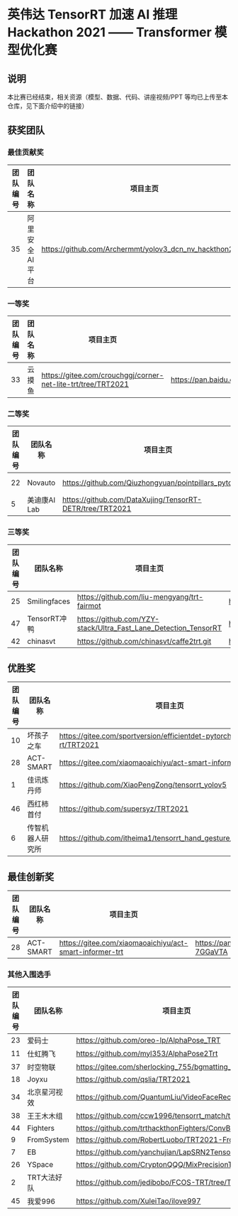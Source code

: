 # 英伟达 TensorRT 加速 AI 推理 Hackathon 2021 —— Transformer 模型优化赛

## 说明

本比赛已经结束，相关资源（模型、数据、代码、讲座视频/PPT 等均已上传至本仓库，见下面介绍中的链接）

## 获奖团队

### 最佳贡献奖

|团队编号|团队名称|项目主页|百度网盘|提取码|
|-|-|-|-|-|
|35|阿里安全AI平台|https://github.com/Archermmt/yolov3_dcn_nv_hackthon2021|https://pan.baidu.com/s/14gyrKVsCcIRiHDBlWsPyXg|8jlb|

### 一等奖
|团队编号|团队名称|项目主页|百度网盘|提取码|
|-|-|-|-|-|
|33|云摸鱼|https://gitee.com/crouchggj/corner-net-lite-trt/tree/TRT2021|https://pan.baidu.com/s/1XZ7LuF8Gvv3zOIGnn9H9Bg|gzmu|

### 二等奖

|团队编号|团队名称|项目主页|百度网盘|提取码|
|-|-|-|-|-|
|22|Novauto|https://github.com/Qiuzhongyuan/pointpillars_pytorch_trt|https://pan.baidu.com/s/1V9-BPNp4CxNIOpoxEhkiFw|t1zp|
|5|美迪康AI Lab|https://github.com/DataXujing/TensorRT-DETR/tree/TRT2021|https://pan.baidu.com/s/1JlYyJVTt6EJUIN1_UbhQDw|dlm5|

### 三等奖

|团队编号|团队名称|项目主页|百度网盘|提取码|
|-|-|-|-|-|
|25|Smilingfaces|https://github.com/liu-mengyang/trt-fairmot|https://pan.baidu.com/s/1cNBC9ZGMaeFWqwVsnC4Akw|1u0n|
|47|TensorRT冲鸭|https://github.com/YZY-stack/Ultra_Fast_Lane_Detection_TensorRT|https://pan.baidu.com/s/1UI7zD3NMYo2icaRUvSTpBg|37ty|
|42|chinasvt|https://github.com/chinasvt/caffe2trt.git|https://pan.baidu.com/s/1Ceyp1PlpLJ-5BezQGkgR-A|80em|

## 优胜奖

|团队编号|团队名称|项目主页|百度网盘|提取码|
|-|-|-|-|-|
|10|坏孩子之车|https://gitee.com/sportversion/efficientdet-pytorch2t-tensor-rt/TRT2021|https://pan.baidu.com/s/15cS6Dn6L1psWJKK3TmcPjw|yyfx|
|28|ACT-SMART|https://gitee.com/xiaomaoaichiyu/act-smart-informer-trt|https://pan.baidu.com/s/1DMuz1LxEzyTwcV-7GGaVTA|q86a|
|1|佳讯炼丹师|https://github.com/XiaoPengZong/tensorrt_yolov5|https://pan.baidu.com/s/1-m8EZrqn8OzdwJiVfsbiKw|ok9y|
|46|西红柿首付|https://github.com/supersyz/TRT2021|https://pan.baidu.com/s/1ZHpRzi60tK0YEnURbQB-_Q|s3nd|
|6|传智机器人研究所|https://github.com/itheima1/tensorrt_hand_gesture/tree/TRT2021|https://pan.baidu.com/s/169_ks8XQBmDB5qL9URdHYA|abwd|

## 最佳创新奖

|团队编号|团队名称|项目主页|百度网盘|提取码|
|-|-|-|-|-|
|28|ACT-SMART|https://gitee.com/xiaomaoaichiyu/act-smart-informer-trt|https://pan.baidu.com/s/1DMuz1LxEzyTwcV-7GGaVTA|q86a|

### 其他入围选手

|团队编号|团队名称|项目主页|百度网盘|提取码|
|-|-|-|-|-|
|23|爱码士|https://github.com/oreo-lp/AlphaPose_TRT|https://pan.baidu.com/s/1Uyrv4OSUplYRIGzFyYLTLg|arab|
|11|仕虹腾飞|https://github.com/myl353/AlphaPose2Trt|https://pan.baidu.com/s/1TlvWkYGqzqz5gWXia1uLnA|x81o|
|37|时空物联|https://gitee.com/sherlocking_755/bgmatting_trt|https://pan.baidu.com/s/1JnFRF2hxNfi-xBeBXTZ82w|k8u3|
|18|Joyxu|https://github.com/qslia/TRT2021|https://pan.baidu.com/s/1eL_EqbsO0SsLifkKL5j74Q|eaxz|
|34|北京星河视效|https://github.com/QuantumLiu/VideoFaceRecog_TRT|https://pan.baidu.com/s/1ydER8wkt_VEfcFHYS6I7WA|juk3|
|38|王王木木组|https://github.com/ccw1996/tensorrt_match/tree/TRT2021|https://pan.baidu.com/s/1mPYuwXPU1gX68dntOOw0Wg|h4xy|
|44|Fighters|https://github.com/trthackthonFighters/ConvBert|https://pan.baidu.com/s/1SU6j6RAghe6N-5ASZS3wWQ|5car|
|9|FromSystem|https://github.com/RobertLuobo/TRT2021-FromSystem|https://pan.baidu.com/s/1Y5FEmqeMzTVfTeyJDrEznQ|gili|
|7|EB|https://github.com/yanchujian/LapSRN2TensorRT_TRT2021|杭https://pan.baidu.com/s/1ZjcAngqJ1RCpzEWfkUp0Fw|sstp|
|26|YSpace|https://github.com/CryptonQQQ/MixPrecisionTrt|https://pan.baidu.com/s/1AMiI1Lg7IrtnVGuQ4PKlYw|0gtm|
|2|TRT大法好队|https://github.com/jedibobo/FCOS-TRT/tree/TRT2021|https://pan.baidu.com/s/1egBjP41zi4ypwhBpvGL85Q|2yrj|
|45|我爱996|https://github.com/XuleiTao/ilove997|https://pan.baidu.com/s/1Yyp4R3PZumRLOhmycS_ijA|7z0m|

